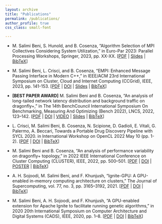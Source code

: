 ```yaml
---
layout: archive
title: "Publications"
permalink: /publications/
author_profile: true
css_class: small-font

---
```

- M. Salimi Beni, S. Hunold, and B. Cosenza, “Algorithm Selection of MPI Collectives Considering System Utilization,” in Euro-Par 2023: Parallel Processing Workshops, Springer, 2023, pp. XX-XX.
[[PDF](http://majidsalimi.github.io/files/Salimibeni_EuroPar_23_PhD_Symposium.pdf) | [Slides](http://majidsalimi.github.io/files/Salimibeni_EuroPar_23_PhD_Symposium_slides.pdf) | [BibTeX](http://majidsalimi.github.io/files/Salimibeni_EuroPar_23_PhD_Symposium.md)]


- M. Salimi Beni, L. Crisci, and B. Cosenza, “EMPI: Enhanced Message Passing Interface in Modern C++,” in IEEE/ACM 23rd International Symposium on Cluster, Cloud and Internet Computing (CCGrid), IEEE, 2023, pp. 141-153.
[[PDF](http://majidsalimi.github.io/files/SalimiBeniCCGRID23.pdf) | [DOI](https://doi.org/10.1109/CCGrid57682.2023.00023) | [Slides](http://majidsalimi.github.io/files/SLIDES_SalimiBeni_CCGRID_2023.pdf) | [BibTeX](http://majidsalimi.github.io/files/SalimiBeniCCGRID23.md)]

- **[BEST PAPER AWARD]** M. Salimi Beni and B. Cosenza, “An analysis of long-tailed network latency distribution and background traffic on dragonfly+,” in The 14th BenchCouncil International Symposium On Benchmarking, Measuring And Optimizing (Bench 2022), LNCS, 2022, 123–142.
[[PDF](http://majidsalimi.github.io/files/SalimiBeniBENCH22.pdf) | [DOI](https://doi.org/10.1007/978-3-031-31180-2_8) | [VIDEO](https://youtu.be/iErmnQ_t8qg) | [Slides](http://majidsalimi.github.io/files/SLIDES_SalimiBeni_Bench_2022.pdf) | [BibTeX](http://majidsalimi.github.io/files/SalimiBeniBENCH22.md)]

- L. Crisci, M. Salimi Beni, B. Cosenza, N. Scipione, D. Gadioli, E. Vitali, G. Palermo, A. Beccari, Towards a Portable Drug Discovery Pipeline with SYCL 2020. in International Workshop on OpenCL 2022 May 10 (pp. 1-2).
[[PDF](http://majidsalimi.github.io/files/CrisciIWOCL22.pdf) | [DOI](https://doi.org/10.1145/3529538.3529688) | [BibTeX](http://majidsalimi.github.io/files/CrisciIWOCL22.md)]

- M. Salimi Beni and B. Cosenza, “An analysis of performance variability on dragonfly+ topology,” in 2022 IEEE International Conference on Cluster Computing (CLUSTER), IEEE, 2022, pp. 500–501.
[[PDF](http://majidsalimi.github.io/files/SalimiBeniCLUSTER22.pdf) | [DOI](https://doi.org/10.1109/CLUSTER51413.2022.00061) | [POSTER](http://majidsalimi.github.io/files/SalimiBeniPosterCluster22.pdf) | [BibTeX](http://majidsalimi.github.io/files/SalimiBeniCLUSTER22.md)]

- A. H. Sojoodi, M. Salimi Beni, and F. Khunjush, “Ignite-GPU: A GPU-enabled in-memory computing architecture on clusters,” The Journal of Supercomputing, vol. 77, no. 3, pp. 3165–3192, 2021.
[[PDF](http://majidsalimi.github.io/files/SojoodiJSUPERCOMPUTING20.pdf) | [DOI](https://doi.org/10.1007/s11227-020-03390-z) | [BibTeX](http://majidsalimi.github.io/files/CrisciIWOCL22.md)]
<span class="__dimensions_badge_embed__" data-doi="[10.1001/jama.2016.9797](https://doi.org/10.1007/s11227-020-03390-z)" data-style="small_rectangle"></span><script async src="https://badge.dimensions.ai/badge.js" charset="utf-8"></script>

- M. Salimi Beni, A. H. Sojoodi, and F. Khunjush, “A GPU-enabled extension for Apache Ignite to facilitate running genetic algorithms,” in 2020 20th International Symposium on Computer Architecture and Digital Systems (CADS), IEEE, 2020, pp. 1–8.
[[PDF](http://majidsalimi.github.io/files/SalimiBeniCADS20.pdf) | [DOI](https://doi.org/10.1109/CADS50570.2020.9211857) | [BibTeX](http://majidsalimi.github.io/files/SalimiBeniCADS20.md)]

<!-- {% if author.googlescholar %}
  You can also find my articles on <u><a href="{{author.googlescholar}}">my Google Scholar profile</a>.</u>
{% endif %}

{% include base_path %}

{% for post in site.publications reversed %}
  {% include archive-single.html %}
{% endfor %} -->
